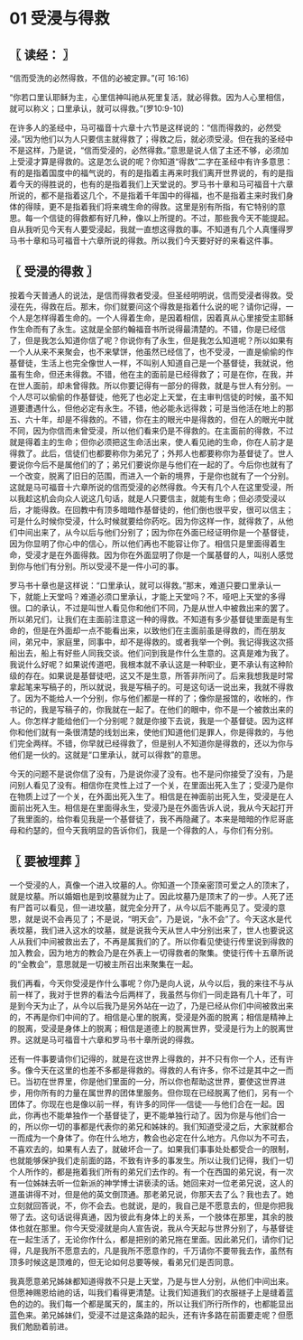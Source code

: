# 01 受浸与得救



## 〖 读经： 〗

“信而受洗的必然得救，不信的必被定罪。”(可 16:16)

“你若口里认耶稣为主，心里信神叫祂从死里复活，就必得救。因为人心里相信，就可以称义；口里承认，就可以得救。”(罗10:9-10)

在许多人的圣经中，马可福音十六章十六节是这样说的：“信而得救的，必然受浸。”因为他们以为人只要信主就得救了；得救之后，就必须受浸。但在我的圣经中不是这样，乃是说，“信而受浸的，必然得救。”意思是说人信了主还不够，必须加上受浸才算是得救的。这是怎么说的呢？你知道“得救”二字在圣经中有许多意思：有的是指着国度中的福气说的，有的是指着主再来时我们离开世界说的，有的是指着今天的得胜说的，也有的是指着我们上天堂说的。罗马书十章和马可福音十六章所说的，都不是指着这几个，不是指着千年国中的得福，也不是指着主来时我们身体的得赎，更不是指着我们将来魂生命的得救。这里是别有所指，有它特别的意思。每一个信徒的得救都有好几种，像以上所提的。不过，那些我今天不能提起。自从我听见今天有人要受浸起，我就一直想这得救的事。不知道有几个人真懂得罗马书十章和马可福音十六章所说的得救。所以我们今天要好好的来看这件事。



## 〖 受浸的得救 〗

按着今天普通人的说法，是信而得救者受浸。但圣经明明说，信而受浸者得救。受浸在先，得救在后。那末，你们就要问这个得救是指着什么说的呢？请你记得，一个人是怎样得着生命的。一个人得着生命，是因着相信，因着真从心里接受主耶稣作生命而有了永生。这就是全部约翰福音书所说得最清楚的。不错，你是已经信了，但是我怎么知道你信了呢？你说你有了永生，但是我怎么知道呢？所以如果有一个人从来不来聚会，也不来擘饼，他虽然已经信了，也不受浸，一直是偷偷的作基督徒，生活上也完全像世人一样，不叫别人知道自己是一个基督徒，我就说，他虽有生命，但还未得救。不错，他在主的面前是已经得救了；可是在你，在我，并在世人面前，却未曾得救。所以你要记得有一部分的得救，就是与世人有分别。一个人尽可以偷偷的作基督徒，他死了也必定上天堂，在主审判信徒的时候，虽不知道要遭遇什么，但他必定有永生。不错，他必能永远得救；可是当他活在地上的那五、六十年，却是不得救的。不错，你在主的眼光中是得救的，但在人的眼光中就不同，因为你信而未曾受浸，所以他们看来仍是不得救的。在主面前的得救，不过就是得着主的生命；但你必须把这生命活出来，使人看见祂的生命，你在人前才是得救了。此后，信徒们也都要称你为弟兄了；外邦人也都要称你为基督徒了。世人要说你今后不是属他们的了；弟兄们要说你是与他们在一起的了。今后你也就有了一个改变，脱离了旧日的范围，而进入一个新的境界，于是你也就有了一个分别。这就是马可福音十六章所说的信而受浸的必然得救。今天有几个人在这里受浸，所以我趁这机会向众人说这几句话，就是人只要信主，就能有生命；但必须受浸以后，才能得救。在回教中有顶多暗暗作基督徒的，他们倒也很平安，很可以信主；可是什么时候你受浸，什么时候就要给你药吃。因为你这样一作，就得救了，从他们中间出来了，从今以后与他们分别了；因为你在外面已经证明你是一个基督徒，因为你显明了你心中的信心，所以他们再也不能容让你了。相信只是里面得着生命，受浸才是在外面得救。因为你在外面显明了你是一个属基督的人，叫别人感觉到你与他们有分别。所以受浸不是一件小可的事。

罗马书十章也是这样说：“口里承认，就可以得救。”那末，难道只要口里承认一下，就能上天堂吗？难道必须口里承认，才能上天堂吗？不，哑吧上天堂的多得很。口的承认，不过是叫世人看见你和他们不同，乃是从世人中被救出来的罢了。所以弟兄们，让我们在主面前注意这一种的得救。不知道有多少基督徒里面是有生命的，但是在外面却一点不能看出来，以致他们在主面前虽是得救的，而在朋友间，弟兄中，家庭里，同事中，却不是得救的。或者我举一个例。我记得我这次搭船出去，船上有好些人同我交谈。他们问到我是作什么生意的。这真是难为我了。我说什么好呢？如果说传道吧，我根本就不承认这是一种职业，更不承认有这种阶级的存在。如果说是基督徒吧，这又不是生意，所答非所问了。后来我想我是时常拿起笔来写稿子的，所以就说，我是写稿子的。可是这句话一说出来，我就不得救了。因为不能给人一个分别，你与他们都是一样的了；像你是报馆的，收帐的，作书记的，我是写稿子的，你我就在一起了。在他们的眼中，你不是一个被救出来的人。你怎样才能给他们一个分别呢？就是你接下去说，我是一个基督徒。因为这样你和他们就有一条很清楚的线划出来，使他们知道他们是罪人，你是得救的，与他们完全两样。不错，你早就已经得救了，但是别人不知道你是得救的，还以为你与他们是一伙的。这就是“口里承认，就可以得救”的意思。

今天的问题不是说你信了没有，乃是说你浸了没有。也不是问你接受了没有，乃是问别人看见了没有。相信你在灵性上过了一个关，在里面出死入生了；受浸乃是你在物质上过了一个关，在外面出死入生了。相信是在神面前出死入生，受浸是在人面前出死入生。相信是在里面得永生，受浸乃是在外面告诉人说，我从今天起打开了我里面的，给你看见我是一个基督徒了，我不再隐藏了。本来是暗暗的作尼哥底母和约瑟的，但今天我明显的告诉你们，我是一个得救的人，与你们有分别。



## 〖 要被埋葬 〗

一个受浸的人，真像一个进入坟墓的人。你知道一个顶亲密顶可爱之人的顶末了，就是坟墓。所以婚姻也是到坟墓就为止了。因此坟墓乃是顶末了的一步。人死了还有尸首可以看见，但一进坟墓，就完全分开了，从今以后不能再见了。受浸的意思，就是说不会再见了；不是说，“明天会”，乃是说，“永不会”了。今天这水是代表坟墓，我们进入这水的坟墓，就是说我今天从世人中分别出来了，世人也要说这人从我们中间被救出去了，不再是属我们的了。所以你看见使徒行传里说到得救的加入教会，因为地方的教会乃是在外表上一切得救者的聚集。使徒行传十五章所说的“全教会”，意思就是一切被主所召出来聚集在一起。

我们再看，今天你受浸是作什么事呢？你乃是向人说，从今以后，我的来往不与从前一样了，我对于世界的看法今后两样了，我虽然与你们一同走路有几十年了，可是到今天为止了，从今以后我乃是另外站在一边了，乃是已经从你们中间被救出来的，不再是你们中间的了。相信是心里的脱离，受浸是外面的脱离；相信是精神上的脱离，受浸是身体上的脱离；相信是道德上的脱离世界，受浸是行为上的脱离世界。这就是马可福音十六章和罗马书十章所说的得救。

还有一件事要请你们记得的，就是在这世界上得救的，并不只有你一个人，还有许多。像今天在这里的也差不多都是得救的。得救的人有许多，你不过是其中之一而已。当初在世界里，你是他们里面的一分，所以你也帮助这世界，要使这世界进步，用你所有的力量在属世界的团体里服务。但你现在已经脱离了他们，另有一个团体了。你现在也是像以前一样，有许多的同伴──信徒──与他们合在一起。因此，你再也不能单独作一个基督徒了，更不能单独行动了。因为你是与他们合一的，所以你一切的事都是代表你的弟兄和姊妹的。我们知道受浸之后，大家就都合一而成为一个身体了。你在什么地方，教会也必定在什么地方。凡你以为不可去，不喜欢去的，如果有人去了，就破坏合一了。如果我们事事处处都受合一的限制，也就能够保护我们走前面的路，不致有许多的事发生。所以让我们记得，我们一切个人所作的，都是拖着我们所有的弟兄们去作的。有一个在西国的弟兄说，有一次有一位姊妹去听一位新派的神学博士讲亵渎的话。她回来对一位老弟兄说，这人的道虽讲得不对，但是他的英文倒顶通。那老弟兄说，你那天去了么？我也去了。她立刻就回答说，不，你不会去。也就说，是的，我自己是不愿意去的，但是你把我带了去。这句话说得真通，因为彼此有身体上的关系，一个肢体在那里，其余的肢体也就在那里。你今天受浸就是向人宣告说，我从今天起与世界分别了，与基督徒在一起生活了，无论你作什么，都是把别的弟兄拖在里面。因此弟兄们，请你们记得，凡是我所不愿意去的，凡是我所不愿意作的，千万请你不要带我去作，虽然有顶多时候这是顶难的，但无论如何总要等候，看弟兄们是否同意。

我真愿意弟兄姊妹都知道得救不只是上天堂，乃是与世人分别，从他们中间出来。但愿神赐恩给祂的话，叫我们看得更清楚。让我们知道我们的衣服禭子上是缝着蓝色的边的。我们每一个都是属天的，属主的，所以让我们所行所作的，也都能显出蓝色来。弟兄姊妹们，受浸不过是这条路的起头，还有许多路在前面要走呢？但愿我们勉励着前进。
